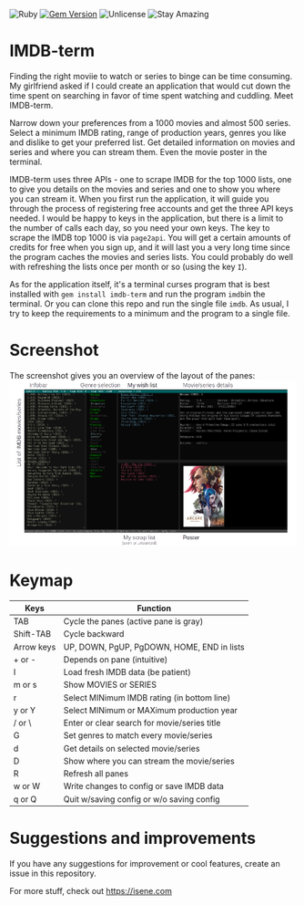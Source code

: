 
![Ruby](https://img.shields.io/badge/language-Ruby-red) [![Gem Version](https://badge.fury.io/rb/imdb-term.svg)](https://badge.fury.io/rb/imdb-term) ![Unlicense](https://img.shields.io/badge/license-Unlicense-green) ![Stay Amazing](https://img.shields.io/badge/Stay-Amazing-important)

# IMDB-term

Finding the right moviie to watch or series to binge can be time consuming. My
girlfriend asked if I could create an application that would cut down the time
spent on searching in favor of time spent watching and cuddling. Meet
IMDB-term.

Narrow down your preferences from a 1000 movies and almost 500 series. Select
a minimum IMDB rating, range of production years, genres you like and dislike
to get your preferred list.  Get detailed information on movies and series and
where you can stream them. Even the movie poster in the terminal.

IMDB-term uses three APIs - one to scrape IMDB for the top 1000 lists, one to
give you details on the movies and series and one to show you where you can
stream it. When you first run the application, it will guide you through the
process of registering free accounts and get the three API keys needed. I
would be happy to keys in the application, but there is a limit to the number
of calls each day, so you need your own keys. The key to scrape the IMDB top
1000 is via `page2api`. You will get a certain amounts of credits for free
when you sign up, and it will last you a very long time since the program
caches the movies and series lists. You could probably do well with refreshing
the lists once per month or so (using the key `I`).

As for the application itself, it's a terminal curses program that is best
installed with `gem install imdb-term` and run the program `imdb`in the
terminal. Or you can clone this repo and run the single file `imdb`. As usual,
I try to keep the requirements to a minimum and the program to a single file.

# Screenshot
The screenshot gives you an overview of the layout of the panes:
![IMDB-term screenshot](img/screenshot.png)

# Keymap

Keys       | Function
-----------|--------------------
TAB        | Cycle the panes (active pane is gray)
Shift-TAB  | Cycle backward
Arrow keys | UP, DOWN, PgUP, PgDOWN, HOME, END in lists
\+ or -     | Depends on pane (intuitive)
I          | Load fresh IMDB data (be patient)
m or s     | Show MOVIES or SERIES
r          | Select MINimum IMDB rating (in bottom line)
y or Y     | Select MINimum or MAXimum production year
/ or \\     | Enter or clear search for movie/series title
G          | Set genres to match every movie/series
d          | Get details on selected movie/series
D          | Show where you can stream the movie/series
R          | Refresh all panes
w or W     | Write changes to config or save IMDB data
q or Q     | Quit w/saving config or w/o saving config

# Suggestions and improvements
If you have any suggestions for improvement or cool features, create an issue
in this repository.

For more stuff, check out https://isene.com
